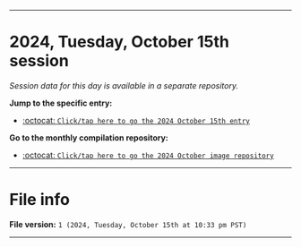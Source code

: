 
***

# 2024, Tuesday, October 15th session

_Session data for this day is available in a separate repository._

**Jump to the specific entry:**

- [:octocat: `Click/tap here to go the 2024 October 15th entry`](https://github.com/seanpm2001/SeansLifeArchive_Images_MotorWorld_CarFactory_Y2024_V10/tree/SeansLifeArchive_Images_MotorWorld_CarFactory_Y2024_V10_Main-dev/2024/10_October/15/)

**Go to the monthly compilation repository:**

- [:octocat: `Click/tap here to go the 2024 October image repository`](https://github.com/seanpm2001/SeansLifeArchive_Images_MotorWorld_CarFactory_Y2024_V10/)

***

# File info

**File version:** `1 (2024, Tuesday, October 15th at 10:33 pm PST)`

***
